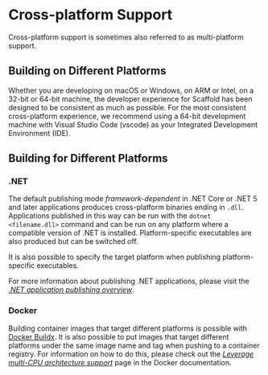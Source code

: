 # Cross-platform Support

Cross-platform support is sometimes also referred to as multi-platform support.

## Building on Different Platforms

Whether you are developing on macOS or Windows, on ARM or Intel, on a 32-bit or 64-bit machine, the developer experience for Scaffold has been designed to be consistent as much as possible. For the most consistent cross-platform experience, we recommend using a 64-bit development machine with Visual Studio Code (vscode) as your Integrated Development Environment (IDE).

## Building for Different Platforms

### .NET

The default publishing mode _framework-dependent_ in .NET Core or .NET 5 and later applications produces cross-platform binaries ending in `.dll`. Applications published in this way can be run with the `dotnet <filename.dll>` command and can be run on any platform where a compatible version of .NET is installed. Platform-specific executables are also produced but can be switched off.

It is also possible to specify the target platform when publishing platform-specific executables.

For more information about publishing .NET applications, please visit the [_.NET application publishing overview_](https://docs.microsoft.com/dotnet/core/deploying).

### Docker

Building container images that target different platforms is possible with [Docker Buildx](https://docs.docker.com/buildx/working-with-buildx). It is also possible to put images that target different platforms under the same image name and tag when pushing to a container registry. For information on how to do this, please check out the [_Leverage multi-CPU architecture support_](https://docs.docker.com/desktop/multi-arch) page in the Docker documentation.
